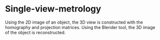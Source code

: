 # Single-view-metrology
Using the 2D image of an object, the 3D view is constructed with the homography and projection matrices.
Using the Blender tool, the 3D image of the object is reconstructed.
